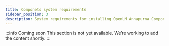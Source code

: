 ```yaml
---
title: Componets system requirements
sidebar_position: 3
description: System requirements for installing OpenLM Annapurna Components.
---
```

:::info Coming soon
This section is not yet available. We’re working to add the content shortly.
:::